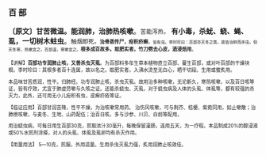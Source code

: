### 百 部

**〔原文〕甘苦微温。能润肺，治肺热咳嗽**。<small>苦能泻热，</small> **有小毒，杀蚘、蛲、蝇、虱，一切树木蛀虫**。<small>触烟即死。<small>**治骨蒸传尸，疳积疥癣**。<small>皆有虫。李时珍曰：百部亦天冬之类，故皆治肺而杀虫。但天冬寒，热嗽宜之，百部温，寒嗽宜之。</small>**根多成百故多。取肥实者，竹刀劈去心皮，酒浸焙用**。

【讲解】**百部功专润肺止咳，又善杀虫灭虱**。为百部料多年生草本植物直立百部、蔓生百部，或对叶百部的干燥块根。李时珍曰：其根多者百十连属，故以名之。取肥实者，入沸水烫至无白心，晒干切段。生用或蜜炙用。	

本品味甘苦质润，性平。归肺经。功专润肺止咳，杀虫灭虱。故用治多种咳嗽，无论新久，寒热咳嗽，以及百日咳等证，皆有疗效，尤宜于肺虚劳嗽与久咳之证。还能杀蛲虫、灭虱，对于蛲虫病及人体的头虱、体虱等，都有较强的杀灭力，此外，还可用无小儿疳积有虫，皮癣疥疮等证。

【临证应用】百部甘润苦降，性平不燥，为治咳嗽常用药。 治伤风咳嗽，可与荆芥、桔梗、紫菀同用，如止嗽散；治肺痨咳嗽，与麦冬、生地、山药配伍；治百日咳，多与沙参、川贝、白前等配用。

用治蛲虫病，可每日用生百部30克，煎取浓汁30毫升，每晚保留灌肠，连用五天，为一疗程。本品制成20%的醇浸液或50%水煎剂涂搽，对人的头虱、体虱及虱卵均有杀灭作用。

【用量用法】 5—10克，煎服。外用适量。生用杀虫灭虱力强，炙用润肺止咳效佳。
